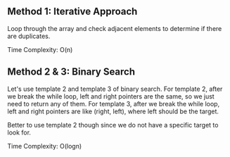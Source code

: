 ## Method 1: Iterative Approach

Loop through the array and check adjacent elements to determine if there are duplicates.

Time Complexity: O(n)


## Method 2 & 3: Binary Search

Let's use template 2 and template 3 of binary search. For template 2, after we break the while loop, left and right pointers are the same, so we just need to return any of them. For template 3, after we break the while loop, left and right pointers are like (right, left), where left should be the target.

Better to use template 2 though since we do not have a specific target to look for.

Time Complexity: O(logn)
